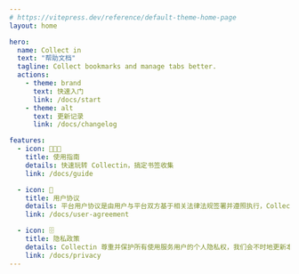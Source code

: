 ```yaml
---
# https://vitepress.dev/reference/default-theme-home-page
layout: home

hero:
  name: Collect in
  text: "帮助文档"
  tagline: Collect bookmarks and manage tabs better.
  actions:
    - theme: brand
      text: 快速入门
      link: /docs/start
    - theme: alt
      text: 更新记录
      link: /docs/changelog

features:
  - icon: 🧑🏼‍💼
    title: 使用指南
    details: 快速玩转 Collectin，搞定书签收集
    link: /docs/guide

  - icon: 📖
    title: 用户协议
    details: 平台用户协议是由用户与平台双方基于相关法律法规签署并遵照执行，Collectin 依据本协议的规定为用户提供服务。
    link: /docs/user-agreement

  - icon: 🗄️
    title: 隐私政策
    details: Collectin 尊重并保护所有使用服务用户的个人隐私权，我们会不时地更新本隐私权政策并公示给用户。
    link: /docs/privacy
---
```

